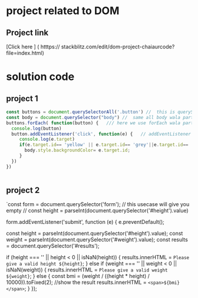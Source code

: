 # project related to DOM
## Project link  
[Click here ] ( htttps:// stackblitz.com/edit/dom-project-chaiaurcode?file=index.html)

 # solution code


 ## project 1 
 ``` javascript 
const buttons = document.querySelectorAll('.button') //  this is querySelector where we select all our buttons 
 const body = document.querySelector("body") //  same all body wala part is selected through this outcomes
 buttons.forEach( function(button) {   /// here we use forEach wala part  to considered so that we can took change in buttone wala part    
   console.log(button)
   button.addEventListener('click', function(e) {   // addEventListener  of click and  fucntion to change on it 
      console.log(e.target)
      if(e.target.id== 'yellow' || e.target.id== 'grey'||e.target.id== 'blue' || e.target.id== 'white'){
        body.style.backgroundColor= e.target.id;     
      }
   })
 })  



```
 ## project 2
 `const form = document.querySelector('form');
// this usecase will give you empty
// const height = parseInt(document.querySelector('#height').value)

form.addEventListener('submit', function (e) {
  e.preventDefault();

  const height = parseInt(document.querySelector('#height').value);
  const weight = parseInt(document.querySelector('#weight').value);
  const results = document.querySelector('#results');

  if (height === '' || height < 0 || isNaN(height)) {
    results.innerHTML = `Please give a valid height ${height}`;
  } else if (weight === '' || weight < 0 || isNaN(weight)) {
    results.innerHTML = `Please give a valid weight ${weight}`;
  } else {
    const bmi = (weight / ((height * height) / 10000)).toFixed(2);
    //show the result
    results.innerHTML = `<span>${bmi}</span>`;
  }
});



 ```